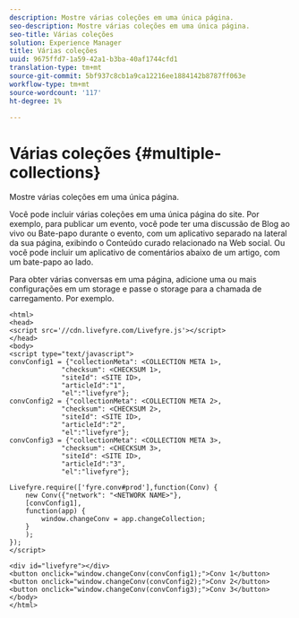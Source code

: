```yaml
---
description: Mostre várias coleções em uma única página.
seo-description: Mostre várias coleções em uma única página.
seo-title: Várias coleções
solution: Experience Manager
title: Várias coleções
uuid: 9675ffd7-1a59-42a1-b3ba-40af1744cfd1
translation-type: tm+mt
source-git-commit: 5bf937c8cb1a9ca12216ee1884142b8787ff063e
workflow-type: tm+mt
source-wordcount: '117'
ht-degree: 1%

---
```



# Várias coleções {#multiple-collections}

Mostre várias coleções em uma única página.

Você pode incluir várias coleções em uma única página do site. Por exemplo, para publicar um evento, você pode ter uma discussão de Blog ao vivo ou Bate-papo durante o evento, com um aplicativo separado na lateral da sua página, exibindo o Conteúdo curado relacionado na Web social. Ou você pode incluir um aplicativo de comentários abaixo de um artigo, com um bate-papo ao lado.

Para obter várias conversas em uma página, adicione uma ou mais configurações em um storage e passe o storage para a chamada de carregamento. Por exemplo.

```
<html> 
<head> 
<script src='//cdn.livefyre.com/Livefyre.js'></script> 
</head> 
<body> 
<script type="text/javascript"> 
convConfig1 = {"collectionMeta": <COLLECTION META 1>, 
             "checksum": <CHECKSUM 1>, 
             "siteId": <SITE ID>, 
             "articleId":"1", 
             "el":"livefyre"}; 
convConfig2 = {"collectionMeta": <COLLECTION META 2>, 
             "checksum": <CHECKSUM 2>, 
             "siteId": <SITE ID>, 
             "articleId":"2", 
             "el":"livefyre"}; 
convConfig3 = {"collectionMeta": <COLLECTION META 3>, 
             "checksum": <CHECKSUM 3>, 
             "siteId": <SITE ID>, 
             "articleId":"3", 
             "el":"livefyre"}; 
  
Livefyre.require(['fyre.conv#prod'],function(Conv) { 
    new Conv({"network": "<NETWORK NAME>"}, 
    [convConfig1], 
    function(app) {  
        window.changeConv = app.changeCollection; 
    } 
    ); 
}); 
</script> 
  
<div id="livefyre"></div> 
<button onclick="window.changeConv(convConfig1);">Conv 1</button> 
<button onclick="window.changeConv(convConfig2);">Conv 2</button> 
<button onclick="window.changeConv(convConfig3);">Conv 3</button> 
</body> 
</html>
```
